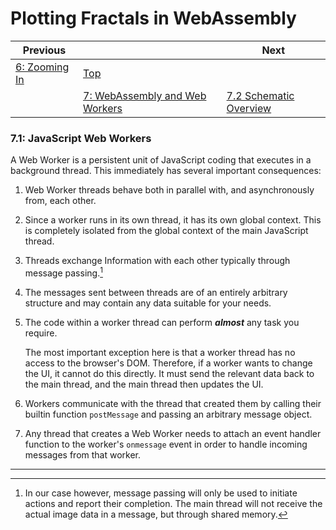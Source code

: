# Plotting Fractals in WebAssembly

| Previous | | Next
|---|---|---
| [6: Zooming In](../../06%20Zoom%20Image/) | [Top](/chriswhealy/plotting-fractals-in-webassembly) |
| | [7: WebAssembly and Web Workers](../) | [7.2 Schematic Overview](../02/)

### 7.1: JavaScript Web Workers

A Web Worker is a persistent unit of JavaScript coding that executes in a background thread.  This immediately has several important consequences:

1. Web Worker threads behave both in parallel with, and asynchronously from, each other.

1. Since a worker runs in its own thread, it has its own global context.  This is completely isolated from the global context of the main JavaScript thread.

1. Threads exchange Information with each other typically through message passing.[^1]

1. The messages sent between threads are of an entirely arbitrary structure and may contain any data suitable for your needs.

1. The code within a worker thread can perform ***almost*** any task you require.

   The most important exception here is that a worker thread has no access to the browser's DOM.  Therefore, if a worker wants to change the UI, it cannot do this directly.  It must send the relevant data back to the main thread, and the main thread then updates the UI.

1. Workers communicate with the thread that created them by calling their builtin function `postMessage` and passing an arbitrary message object.

1. Any thread that creates a Web Worker needs to attach an event handler function to the worker's `onmessage` event in order to handle incoming messages from that worker.


---
[^1]: In our case however, message passing will only be used to initiate actions and report their completion.  The main thread will not receive the actual image data in a message, but through shared memory.
